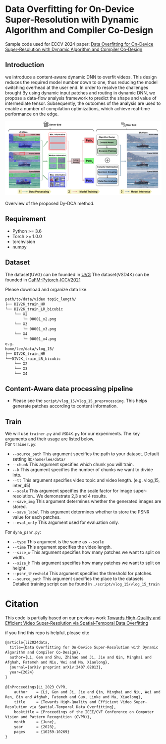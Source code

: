 # Data Overfitting for On-Device Super-Resolution with Dynamic Algorithm and Compiler Co-Design
Sample code used for ECCV 2024 paper:
[Data Overfitting for On-Device Super-Resolution with Dynamic Algorithm and Compiler Co-Design](https://arxiv.org/abs/2407.02813)
## Introduction
we introduce a content-aware dynamic DNN to overfit videos. This design reduces the required model number down to one, thus reducing the model
switching overhead at the user end. In order to resolve the challenges brought By using dynamic input patches and routing in dynamic DNN, we propose a
data-flow analysis framework to predict the shape and value of intermediate tensor. Subsequently, the outcomes of the analysis are used to enable a number
of compilation optimizations, which achieve real-time performance on the edge.


<img src="./images/intro.png">

Overview of the proposed Dy-DCA method. 

## Requirement
* Python >= 3.6
* Torch >= 1.0.0
* torchvision
* numpy
## Dataset
The dataset(UVG) can be founded in [UVG](https://ultravideo.fi/dataset.html)
The dataset(VSD4K) can be founded in [CaFM-Pytorch-ICCV2021](https://github.com/Neural-video-delivery/CaFM-Pytorch-ICCV2021)  

Please download and organize data like: 
```
path/to/data/video topic_length/
├── DIV2K_train_HR
└── DIV2K_train_LR_bicubic
    └── X2
        └─ 00001_x2.png
    └── X3
        └─ 00001_x3.png
    └── X4
        └─ 00001_x4.png
e.g.
home/lee/data/vlog_15/
├── DIV2K_train_HR
└──DIV2K_train_LR_bicubic
    └── X2
    └── X3
    └── X4
```
## Content-Aware data processing pipeline
* Please see the `script/vlog_15/vlog_15_preprocessing`. This helps generate patches according to content information.  

## Train
We will use `trainer.py` and `VSD4K.py` for our experiments. The key arguments and their usage are listed below.  
For `trainer.py`:  
- `--source_path` This argument specifies the path to your dataset. Default setting is:`/home/lee/data/`
- `--chunk` This argument specifies which chunk you will train.
- `--k` This argument specifies the number of chunks we want to divide into.
- `--tt` This argument specifies video topic and video length. (e.g. vlog_15, inter_45)
- `--scale` This argument specifies the scale factor for image super-resolution.. We demonstrate 2,3 and 4 results.
- `--save_img` This argument determines whether the generated images are stored.  
- `--save_label` This argument determines whether to store the PSNR value for each patches.  
- `--eval_only` This argument used for evaluation only.

For `dyna_psnr.py`:
- `--type` This argument is the same as `--scale`
- `--time` This argument specifies the video length.
- `--size_w` This argument specifies how many patches we want to split on width.
- `--size_h` This argument specifies how many patches we want to split on height.
- `--psnr_threshold` This argument specifies the threshold for patches.
- `--source_path` This argument specifies the place to the datasets
Detailed training script can be found in `./script/vlog_15/vlog_15_train`


# Citation

This code is partially based on our previous work
[Towards High-Quality and Efficient Video Super-Resolution via Spatial-Temporal Data Overfitting](https://arxiv.org/abs/2303.08331)

if you find this repo is helpful, please cite
```
@article{li2024data,
  title={Data Overfitting for On-Device Super-Resolution with Dynamic Algorithm and Compiler Co-Design},
  author={Li, Gen and Shu, Zhihao and Ji, Jie and Qin, Minghai and Afghah, Fatemeh and Niu, Wei and Ma, Xiaolong},
  journal={arXiv preprint arXiv:2407.02813},
  year={2024}
}

@InProceedings{Li_2023_CVPR,
    author    = {Li, Gen and Ji, Jie and Qin, Minghai and Niu, Wei and Ren, Bin and Afghah, Fatemeh and Guo, Linke and Ma, Xiaolong},
    title     = {Towards High-Quality and Efficient Video Super-Resolution via Spatial-Temporal Data Overfitting},
    booktitle = {Proceedings of the IEEE/CVF Conference on Computer Vision and Pattern Recognition (CVPR)},
    month     = {June},
    year      = {2023},
    pages     = {10259-10269}
}

```
